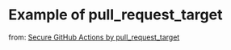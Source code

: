 # Example of pull_request_target



from: [Secure GitHub Actions by pull_request_target](https://dev.to/suzukishunsuke/secure-github-actions-by-pullrequesttarget-641)

